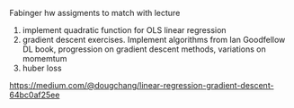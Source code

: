 Fabinger hw assigments to match with lecture

1) implement quadratic function for OLS linear regression
2) gradient descent exercises. Implement algorithms from Ian Goodfellow DL book, progression
on gradient descent methods, variations on momemtum
3) huber loss

https://medium.com/@dougchang/linear-regression-gradient-descent-64bc0af25ee

